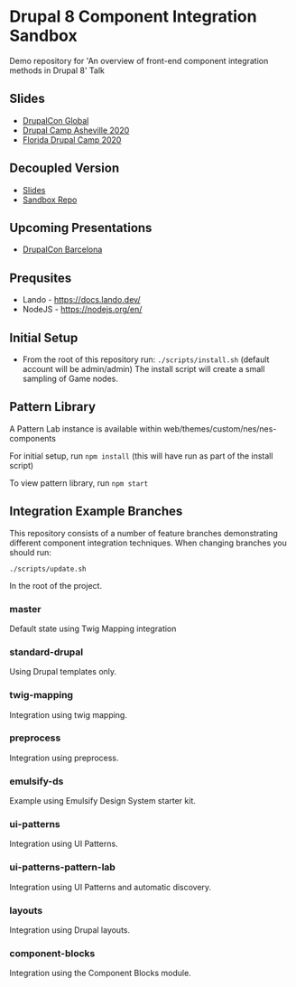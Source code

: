 # Drupal 8 Component Integration Sandbox

Demo repository for 'An overview of front-end component integration methods in Drupal 8' Talk

## Slides
* [DrupalCon Global](https://noti.st/brianperry/RB3lSA/an-overview-of-drupal-front-end-component-integration-methods)
* [Drupal Camp Asheville 2020](https://noti.st/brianperry/CXc9hM/an-overview-of-drupal-front-end-component-integration-methods)
* [Florida Drupal Camp 2020](https://noti.st/brianperry/qKHUXG/an-overview-of-drupal-8-front-end-component-integration-methods)

## Decoupled Version
* [Slides](https://noti.st/brianperry/roIloi/an-overview-of-drupal-8-front-end-component-integration-methods-decoupled-edition)
* [Sandbox Repo](https://github.com/backlineint/component-int-decoupled)

## Upcoming Presentations
* [DrupalCon Barcelona](https://events.drupal.org/barcelona2020/preliminary-program)

## Prequsites
* Lando - https://docs.lando.dev/
* NodeJS - https://nodejs.org/en/

## Initial Setup
* From the root of this repository run:
`./scripts/install.sh`
(default account will be admin/admin)
The install script will create a small sampling of Game nodes.

## Pattern Library

A Pattern Lab instance is available within web/themes/custom/nes/nes-components

For initial setup, run `npm install` (this will have run as part of the install script)

To view pattern library, run `npm start`

## Integration Example Branches

This repository consists of a number of feature branches demonstrating different
component integration techniques. When changing branches you should run:

`./scripts/update.sh`

In the root of the project.

### master

Default state using Twig Mapping integration

### standard-drupal

Using Drupal templates only.

### twig-mapping

Integration using twig mapping.

### preprocess

Integration using preprocess.

### emulsify-ds

Example using Emulsify Design System starter kit.

### ui-patterns

Integration using UI Patterns.

### ui-patterns-pattern-lab

Integration using UI Patterns and automatic discovery.

### layouts

Integration using Drupal layouts.

### component-blocks

Integration using the Component Blocks module.